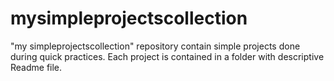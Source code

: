 # mysimpleprojectscollection
"my simpleprojectscollection" repository contain simple projects done during quick practices. Each project is contained in a folder with descriptive Readme file.
